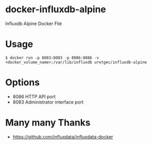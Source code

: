 # docker-influxdb-alpine
Influxdb Alpine Docker File

# Usage
```
$ docker run -p 8083:8083 -p 8086:8086 -v <docker_volume_name>:/var/lib/influxdb uretgec/influxdb-alpine
```

# Options
- 8086 HTTP API port
- 8083 Administrator interface port

# Many many Thanks
- https://github.com/influxdata/influxdata-docker
